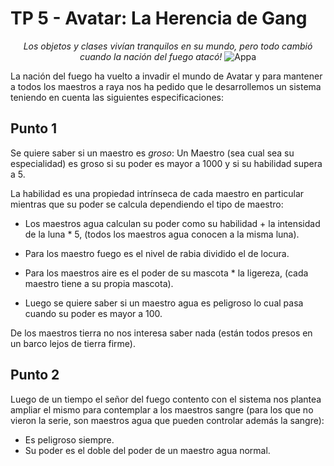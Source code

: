 # TP 5 - Avatar: La Herencia de Gang

<p align="center">
<i>Los objetos y clases vivían tranquilos en su mundo, pero todo cambió cuando la nación del fuego atacó!</i>
<img alt="Appa" src="https://static.wikia.nocookie.net/avatar/images/6/65/Appa_flying.png">
</p>

La nación del fuego ha vuelto a invadir el mundo de Avatar y para mantener a todos los maestros a raya nos ha pedido que le desarrollemos un sistema teniendo en cuenta las siguientes especificaciones:

Punto 1
---

Se quiere saber si un maestro es _groso_:
Un Maestro (sea cual sea su especialidad) es groso si su poder es mayor a 1000 y si su habilidad supera a 5.

La habilidad es una propiedad intrínseca de cada maestro en particular mientras que su poder se calcula dependiendo el tipo de maestro:

- Los maestros agua calculan su poder como su habilidad + la intensidad de la luna * 5, (todos los maestros agua conocen a la misma luna).

- Para los maestro fuego es el nivel de rabia dividido el de locura.

- Para los maestros aire es el poder de su mascota * la ligereza, (cada maestro tiene a su propia mascota).

- Luego se quiere saber si un maestro agua es peligroso lo cual pasa cuando su poder es mayor a 100.

De los maestros tierra no nos interesa saber nada (están todos presos en un barco lejos de tierra firme).

Punto 2
---

Luego de un tiempo el señor del fuego contento con el sistema nos plantea ampliar el mismo para contemplar a los maestros sangre (para los que no vieron la serie, son maestros agua que pueden controlar además la sangre):

- Es peligroso siempre.
- Su poder es el doble del poder de un maestro agua normal.
